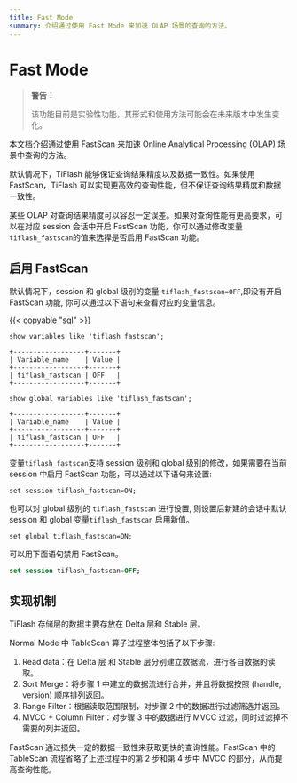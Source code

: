 ```yaml
---
title: Fast Mode
summary: 介绍通过使用 Fast Mode 来加速 OLAP 场景的查询的方法。
---
```


# Fast Mode

> **警告：**
>
> 该功能目前是实验性功能，其形式和使用方法可能会在未来版本中发生变化。

本文档介绍通过使用 FastScan 来加速 Online Analytical Processing (OLAP) 场景中查询的方法。

默认情况下，TiFlash 能够保证查询结果精度以及数据一致性。如果使用 FastScan，TiFlash 可以实现更高效的查询性能，但不保证查询结果精度和数据一致性。

某些 OLAP 对查询结果精度可以容忍一定误差。如果对查询性能有更高要求，可以在对应 session 会话中开启 FastScan 功能，你可以通过修改变量```tiflash_fastscan```的值来选择是否启用 FastScan 功能。

## 启用 FastScan

默认情况下，session 和 global 级别的变量 ```tiflash_fastscan=OFF```,即没有开启 FastScan 功能, 你可以通过以下语句来查看对应的变量信息。

{{< copyable "sql" >}}

```
show variables like 'tiflash_fastscan';
```

```
+------------------+-------+
| Variable_name    | Value |
+------------------+-------+
| tiflash_fastscan | OFF   |
+------------------+-------+
```

```
show global variables like 'tiflash_fastscan';
```

```
+------------------+-------+
| Variable_name    | Value |
+------------------+-------+
| tiflash_fastscan | OFF   |
+------------------+-------+
```

变量```tiflash_fastscan```支持 session 级别和 global 级别的修改，如果需要在当前 session 中启用 FastScan 功能，可以通过以下语句来设置:

```
set session tiflash_fastscan=ON;
```

也可以对 global 级别的 ```tiflash_fastscan``` 进行设置, 则设置后新建的会话中默认 session 和 global 变量```tiflash_fastscan``` 启用新值。

```
set global tiflash_fastscan=ON;
```

可以用下面语句禁用 FastScan。

```sql
set session tiflash_fastscan=OFF;
```

## 实现机制

TiFlash 存储层的数据主要存放在 Delta 层和 Stable 层。

Normal Mode 中 TableScan 算子过程整体包括了以下步骤:

1. Read data：在 Delta 层 和 Stable 层分别建立数据流，进行各自数据的读取。
2. Sort Merge：将步骤 1 中建立的数据流进行合并，并且将数据按照 (handle, version) 顺序排列返回。
3. Range Filter：根据读取范围限制，对步骤 2 中的数据进行过滤筛选并返回。
4. MVCC + Column Filter：对步骤 3 中的数据进行 MVCC 过滤，同时过滤掉不需要的列并返回。

FastScan 通过损失一定的数据一致性来获取更快的查询性能。FastScan 中的 TableScan 流程省略了上述过程中的第 2 步和第 4 步中 MVCC 的部分，从而提高查询性能。